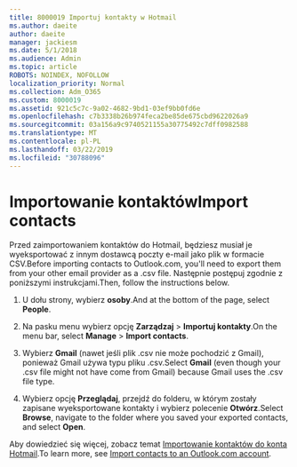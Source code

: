 ```yaml
---
title: 8000019 Importuj kontakty w Hotmail
ms.author: daeite
author: daeite
manager: jackiesm
ms.date: 5/1/2018
ms.audience: Admin
ms.topic: article
ROBOTS: NOINDEX, NOFOLLOW
localization_priority: Normal
ms.collection: Adm_O365
ms.custom: 8000019
ms.assetid: 921c5c7c-9a02-4682-9bd1-03ef9bb0fd6e
ms.openlocfilehash: c7b3338b26b974feca2be85de675cbd9622026a9
ms.sourcegitcommit: 03a156a9c9740521155a30775492c7dff0982588
ms.translationtype: MT
ms.contentlocale: pl-PL
ms.lasthandoff: 03/22/2019
ms.locfileid: "30788096"
---
```

# <a name="import-contacts"></a><span data-ttu-id="9382a-102">Importowanie kontaktów</span><span class="sxs-lookup"><span data-stu-id="9382a-102">Import contacts</span></span>

<span data-ttu-id="9382a-103">Przed zaimportowaniem kontaktów do Hotmail, będziesz musiał je wyeksportować z innym dostawcą poczty e-mail jako plik w formacie CSV.</span><span class="sxs-lookup"><span data-stu-id="9382a-103">Before importing contacts to Outlook.com, you'll need to export them from your other email provider as a .csv file.</span></span> <span data-ttu-id="9382a-104">Następnie postępuj zgodnie z poniższymi instrukcjami.</span><span class="sxs-lookup"><span data-stu-id="9382a-104">Then, follow the instructions below.</span></span>
  
1. <span data-ttu-id="9382a-105">U dołu strony, wybierz **osoby**.</span><span class="sxs-lookup"><span data-stu-id="9382a-105">And at the bottom of the page, select **People**.</span></span> 
    
2. <span data-ttu-id="9382a-106">Na pasku menu wybierz opcję **Zarządzaj** \> **Importuj kontakty**.</span><span class="sxs-lookup"><span data-stu-id="9382a-106">On the menu bar, select **Manage** \> **Import contacts**.</span></span> 
    
3. <span data-ttu-id="9382a-107">Wybierz **Gmail** (nawet jeśli plik .csv nie może pochodzić z Gmail), ponieważ Gmail używa typu pliku .csv.</span><span class="sxs-lookup"><span data-stu-id="9382a-107">Select **Gmail** (even though your .csv file might not have come from Gmail) because Gmail uses the .csv file type.</span></span> 
    
4. <span data-ttu-id="9382a-108">Wybierz opcję **Przeglądaj**, przejdź do folderu, w którym zostały zapisane wyeksportowane kontakty i wybierz polecenie **Otwórz**.</span><span class="sxs-lookup"><span data-stu-id="9382a-108">Select **Browse**, navigate to the folder where you saved your exported contacts, and select **Open**.</span></span> 
    
<span data-ttu-id="9382a-109">Aby dowiedzieć się więcej, zobacz temat [Importowanie kontaktów do konta Hotmail](https://go.microsoft.com/fwlink/p/?linkid=873136).</span><span class="sxs-lookup"><span data-stu-id="9382a-109">To learn more, see [Import contacts to an Outlook.com account](https://go.microsoft.com/fwlink/p/?linkid=873136).</span></span>
  

